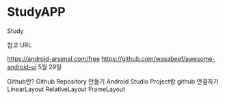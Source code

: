 # StudyAPP
Study

참고 URL

https://android-arsenal.com/free
https://github.com/wasabeef/awesome-android-ui
5월 29일

Github란?
Github Repository 만들기
Android Studio Project랑 github 연결하기
LinearLayout
RelativeLayout
FrameLayout
